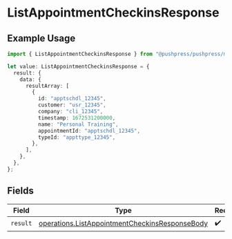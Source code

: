 # ListAppointmentCheckinsResponse

## Example Usage

```typescript
import { ListAppointmentCheckinsResponse } from "@pushpress/pushpress/models/operations";

let value: ListAppointmentCheckinsResponse = {
  result: {
    data: {
      resultArray: [
        {
          id: "apptschdl_12345",
          customer: "usr_12345",
          company: "cli_12345",
          timestamp: 1672531200000,
          name: "Personal Training",
          appointmentId: "apptschdl_12345",
          typeId: "appttype_12345",
        },
      ],
    },
  },
};
```

## Fields

| Field                                                                                                            | Type                                                                                                             | Required                                                                                                         | Description                                                                                                      |
| ---------------------------------------------------------------------------------------------------------------- | ---------------------------------------------------------------------------------------------------------------- | ---------------------------------------------------------------------------------------------------------------- | ---------------------------------------------------------------------------------------------------------------- |
| `result`                                                                                                         | [operations.ListAppointmentCheckinsResponseBody](../../models/operations/listappointmentcheckinsresponsebody.md) | :heavy_check_mark:                                                                                               | N/A                                                                                                              |